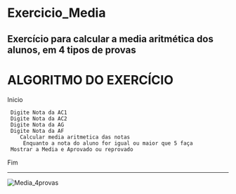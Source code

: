 # Exercicio_Media
Exercício para calcular a media aritmética dos alunos, em 4 tipos de provas
------------------------------------------------------
# ALGORITMO DO EXERCÍCIO

Inicio

     Digite Nota da AC1
     Digite Nota da AC2
     Digite Nota da AG
     Digite Nota da AF
        Calcular media aritmetica das notas
         Enquanto a nota do aluno for igual ou maior que 5 faça
     Mostrar a Media e Aprovado ou reprovado

Fim 

------------------------------------------------------

![Media_4provas](https://user-images.githubusercontent.com/103973489/169920005-cb21121e-b42a-411e-9b9e-3f282a9a5091.png)
